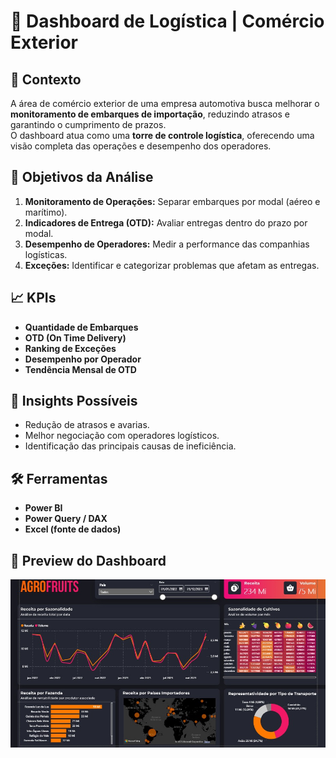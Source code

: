 # 🚚 Dashboard de Logística | Comércio Exterior

## 🏢 Contexto
A área de comércio exterior de uma empresa automotiva busca melhorar o **monitoramento de embarques de importação**, reduzindo atrasos e garantindo o cumprimento de prazos.  
O dashboard atua como uma **torre de controle logística**, oferecendo uma visão completa das operações e desempenho dos operadores.

## 🎯 Objetivos da Análise
1. **Monitoramento de Operações:** Separar embarques por modal (aéreo e marítimo).  
2. **Indicadores de Entrega (OTD):** Avaliar entregas dentro do prazo por modal.  
3. **Desempenho de Operadores:** Medir a performance das companhias logísticas.  
4. **Exceções:** Identificar e categorizar problemas que afetam as entregas.

## 📈 KPIs
- **Quantidade de Embarques**  
- **OTD (On Time Delivery)**  
- **Ranking de Exceções**  
- **Desempenho por Operador**  
- **Tendência Mensal de OTD**  

## 🧠 Insights Possíveis
- Redução de atrasos e avarias.  
- Melhor negociação com operadores logísticos.  
- Identificação das principais causas de ineficiência.  

## 🛠️ Ferramentas
- **Power BI**  
- **Power Query / DAX**  
- **Excel (fonte de dados)**  

## 📸 Preview do Dashboard
<img src="Dashboard Vendas/Dashboard_vendas.jpg" alt="Preview do Dashboard" />

